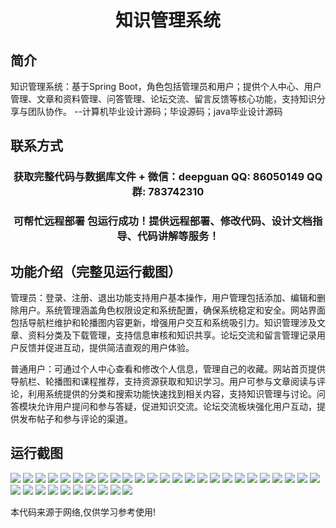 <p><h1 align="center">知识管理系统</h1></p>

## 简介
知识管理系统：基于Spring Boot，角色包括管理员和用户；提供个人中心、用户管理、文章和资料管理、问答管理、论坛交流、留言反馈等核心功能，支持知识分享与团队协作。    --计算机毕业设计源码；毕设源码；java毕业设计源码


## 联系方式
<p><h3 align="center">获取完整代码与数据库文件 + 微信：deepguan QQ: 86050149 QQ群: 783742310</h3></p>
<p><h3 align="center">可帮忙远程部署 包运行成功！提供远程部署、修改代码、设计文档指导、代码讲解等服务！</h3></p>

## 功能介绍（完整见运行截图）
管理员：登录、注册、退出功能支持用户基本操作，用户管理包括添加、编辑和删除用户。系统管理涵盖角色权限设定和系统配置，确保系统稳定和安全。网站界面包括导航栏维护和轮播图内容更新，增强用户交互和系统吸引力。知识管理涉及文章、资料分类及下载管理，支持信息审核和知识共享。论坛交流和留言管理记录用户反馈并促进互动，提供简洁直观的用户体验。

普通用户：可通过个人中心查看和修改个人信息，管理自己的收藏。网站首页提供导航栏、轮播图和课程推荐，支持资源获取和知识学习。用户可参与文章阅读与评论，利用系统提供的分类和搜索功能快速找到相关内容，支持知识管理与讨论。问答模块允许用户提问和参与答疑，促进知识交流。论坛交流板块强化用户互动，提供发布帖子和参与评论的渠道。


## 运行截图
![](img/001.jpg)
![](img/002.jpg)
![](img/003.jpg)
![](img/004.jpg)
![](img/005.jpg)
![](img/006.jpg)
![](img/007.jpg)
![](img/008.jpg)
![](img/009.jpg)
![](img/010.jpg)
![](img/011.jpg)
![](img/012.jpg)
![](img/013.jpg)
![](img/014.jpg)
![](img/015.jpg)
![](img/016.jpg)
![](img/017.jpg)
![](img/018.jpg)
![](img/019.jpg)
![](img/020.jpg)
![](img/021.jpg)
![](img/022.jpg)
![](img/023.jpg)
![](img/024.jpg)
![](img/025.jpg)
![](img/026.jpg)
![](img/027.jpg)
![](img/028.jpg)
![](img/029.jpg)
![](img/030.jpg)
![](img/031.jpg)
![](img/032.jpg)
![](img/033.jpg)
![](img/034.jpg)
![](img/035.jpg)

<p>本代码来源于网络,仅供学习参考使用!</p>

